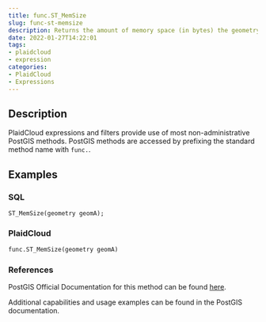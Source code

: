 ```yaml
---
title: func.ST_MemSize
slug: func-st-memsize
description: Returns the amount of memory space (in bytes) the geometry takes
date: 2022-01-27T14:22:01
tags:
- plaidcloud
- expression
categories:
- PlaidCloud
- Expressions
---
```



## Description


PlaidCloud expressions and filters provide use of most non-administrative PostGIS methods. PostGIS methods are accessed by prefixing the standard method name with `func.`.



## Examples


### SQL



```
ST_MemSize(geometry geomA);
```


### PlaidCloud



```python
func.ST_MemSize(geometry geomA)
```


### References


PostGIS Official Documentation for this method can be found [here](https://postgis.net/docs/manual-3.1/ST_MemSize.html).



Additional capabilities and usage examples can be found in the PostGIS documentation.

